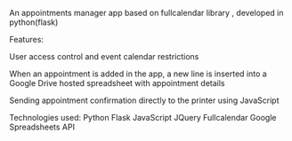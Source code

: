 An appointments manager app based on fullcalendar library , developed in python(flask)

Features:

  User access control and event calendar restrictions
  
  When an appointment is added in the app, a new line is inserted into a Google Drive hosted spreadsheet with appointment details
  
  Sending appointment confirmation directly to the printer using JavaScript
  
Technologies used:
  Python
  Flask 
  JavaScript
  JQuery
  Fullcalendar
  Google Spreadsheets API
